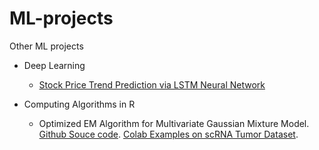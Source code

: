 # ML-projects
Other ML projects

- Deep Learning
    -  [Stock Price Trend Prediction via LSTM Neural Network](./KailinW_StockPred_LSTM.pdf)


- Computing Algorithms in R
    -  Optimized EM Algorithm for Multivariate Gaussian Mixture Model. 
        [Github Souce code](https://github.com/srhaup2/clustering_scRNA/blob/main/R/normMixEm.R). 
        [Colab Examples on scRNA Tumor Dataset](https://colab.research.google.com/drive/14U0oFzB21j1-rswnQfkHt3YT93l2Z9-7?usp=sharing). 

